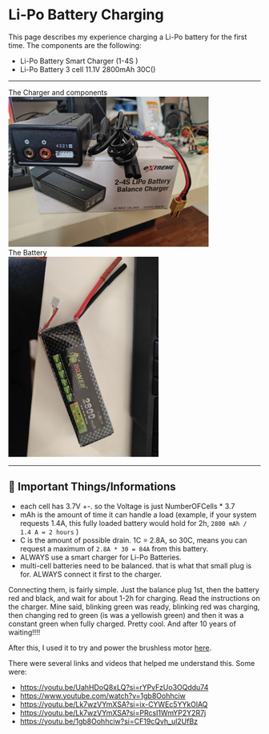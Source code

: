 # Li-Po Battery Charging

This page describes my experience charging a Li-Po battery for the first time.
The components are the following:
- Li-Po Battery Smart Charger (1-4S )
- Li-Po Battery 3 cell 11.1V 2800mAh 30C()
---

The Charger and components<br/>
<img src="images/IMG20250508155011.jpg" alt="charger" width="400" height="300"/><br/>
The Battery<br/>
<img src="images/IMG20250508155108.jpg" alt="battery" width="300" height="400"/><br/>

---

## 📝 Important Things/Informations

- each cell has 3.7V +-. so the Voltage is just NumberOFCells * 3.7 
- mAh is the amount of time it can handle a load (example, if your system requests 1.4A, this fully loaded battery would hold for 2h,  `2800 mAh / 1.4 A = 2 hours` )
- C is the amount of possible drain. 1C = 2.8A, so 30C, means you can request a maximum of  `2.8A * 30 = 84A` from this battery.
- ALWAYS use a smart charger for Li-Po Batteries.
- multi-cell batteries need to be balanced. that is what that small plug is for. ALWAYS connect it first to the charger.

Connecting them, is fairly simple. Just the balance plug 1st, then the battery red and black, and wait for about 1-2h for charging.
Read the instructions on the charger. Mine said, blinking green was ready, blinking red was charging, then changing red to green (is was a yellowish green) and then it was a constant green when fully charged. Pretty cool. And after 10 years of waiting!!!!

After this, I used it to try and power the brushless motor [here](https://github.com/jpinela/variousscripts/tree/main/arduino/esc).

There were several links and videos that helped me understand this.
Some were:
- https://youtu.be/UahHDoQ8xLQ?si=rYPvFzUo3OQddu74
- https://www.youtube.com/watch?v=1gb8Oohhciw
- https://youtu.be/Lk7wzVYmXSA?si=ix-CYWEc5YYkOlAQ
- https://youtu.be/Lk7wzVYmXSA?si=PRcsI1WmYP2Y2R7j
- https://youtu.be/1gb8Oohhciw?si=CF19cQvh_ul2UfBz
